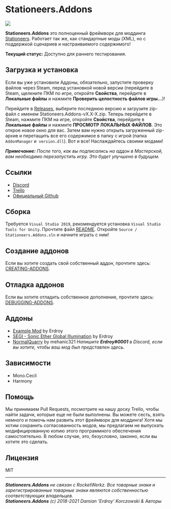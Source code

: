 # Stationeers.Addons
<a href="https://discord.gg/b6kFrUATdm"><img src="https://discordapp.com/api/guilds/795601381956124693/widget.png"/></a></br>

**Stationeers.Addons** это полноценный фреймворк для моддинга [Stationeers](https://store.steampowered.com/app/544550/Stationeers/). Работает так же, как стандартные моды (XML), но с поддержкой сценариев и настраиваемого содержимого!

**Текущий статус:** Доступно для раннего тестирования.<br>

## Загрузка и установка
Если вы уже установили Аддоны, обязательно, запустите проверку файлов через Steam, перед установкой новой версии (перейдите в Steam, щелкните ПКМ по игре, откройте **Свойства**, перейдите в **Локальные файлы** и нажмите **Проверить целостность файлов игры...**)!
 
Перейдите в [Releases](https://github.com/Erdroy/Stationeers.Addons/releases), выберите последнюю версию и загрузите zip-файл с именем Stationeers.Addons-vX.X-X.zip. Теперь перейдите в Steam, нажмите ПКМ на игре, откройте **Свойства**, перейдите в **Локальные файлы** и нажмите **ПРОСМОТР ЛОКАЛЬНЫХ ФАЙЛОВ**. Это открое новое окно для вас. Затем вам нужно открыть загруженный zip-архив и перетащить все его содержимое в папку с игрой (папка `AddonManager` и` version.dll`). Вот и все! Наслаждайтесь своими модами!

***Примечание:** После того, как вы подписались на аддон в Мастерской, вам необходимо перезапустить игру. Это будет улучшено в будущем.*
## Ссылки
* [Discord](https://discord.gg/b6kFrUATdm)
* [Trello](https://trello.com/b/zSHKh2XO/stationeersaddons)
* [Официальный Github](https://github.com/Erdroy/Stationeers.Addons)

## Сборка
Требуется `Visual Studio 2019`, рекомендуется установка `Visual Studio Tools for Unity`.
Прочтите файл [README](Libraries/Stationeers/README.md).
Откройте `Source / Stationeers.Addons.sln` и начните играть с ним!

## Создание аддонов
Если вы хотите создать свой собственный аддон, прочтите здесь: [CREATING-ADDONS](Docs/CREATING-ADDONS.md).

## Отладка аддонов
Если вы хотите отладить собственное дополнение, прочтите здесь: [DEBUGGING-ADDONS](Docs/DEBUGGING-ADDONS.md).

## Аддоны
* [Example Mod](https://steamcommunity.com/sharedfiles/filedetails/?id=2308921579) by Erdroy
* [SEGI - Sonic Ether Global Illumination](https://steamcommunity.com/sharedfiles/filedetails/?id=2308956244) by Erdroy
* [NormalQuarry](https://steamcommunity.com/sharedfiles/filedetails/?id=2621212864) by mehanic321
*Напишите **Erdroy#0001** в Discord, если вы хотите, чтобы ваш мод был представлен здесь.*

## Зависимости
* Mono.Cecil
* Harmony

## Помощь
Мы принимаем Pull Requests, посмотрите на нашу доску Trello, чтобы найти задачи, которые еще не были выполнены.
Вы можете сесть, взять немного и помочь нам развить этот фреймворк для моддинга!
Хотя мы хотим сохранить согласованность модов, мы предлагаем не выпускать модифицированную копию этого программного обеспечения самостоятельно.
В любом случае, это, безусловно, законно, если вы хотите это сделать.

## Лицензия
MIT
___
***Stationeers.Addons** не связан с RocketWerkz. Все товарные знаки и зарегистрированные товарные знаки являются собственностью соответствующих владельцев.*<br>
***Stationeers.Addons** (c) 2018-2021 Damian 'Erdroy' Korczowski & Авторы*
